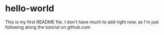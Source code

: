 # hello-world
This is my first README file.  I don't have much to add right now, as I'm just following along the tutorial on github.com
